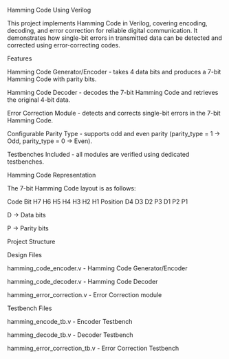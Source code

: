 Hamming Code Using Verilog

This project implements Hamming Code in Verilog, covering encoding, decoding, and error correction for reliable digital communication. It demonstrates how single-bit errors in transmitted data can be detected and corrected using error-correcting codes.


Features

Hamming Code Generator/Encoder - takes 4 data bits and produces a 7-bit Hamming Code with parity bits.

Hamming Code Decoder - decodes the 7-bit Hamming Code and retrieves the original 4-bit data.

Error Correction Module - detects and corrects single-bit errors in the 7-bit Hamming Code.

Configurable Parity Type - supports odd and even parity (parity_type = 1 → Odd, parity_type = 0 → Even).

Testbenches Included - all modules are verified using dedicated testbenches.

Hamming Code Representation

The 7-bit Hamming Code layout is as follows:

Code Bit	H7	H6	H5	H4	H3	H2	H1
Position	D4	D3	D2	P3	D1	P2	P1

D → Data bits

P → Parity bits




Project Structure

Design Files

hamming_code_encoder.v - Hamming Code Generator/Encoder

hamming_code_decoder.v - Hamming Code Decoder

hamming_error_correction.v - Error Correction module

Testbench Files

hamming_encode_tb.v - Encoder Testbench

hamming_decode_tb.v - Decoder Testbench

hamming_error_correction_tb.v - Error Correction Testbench



